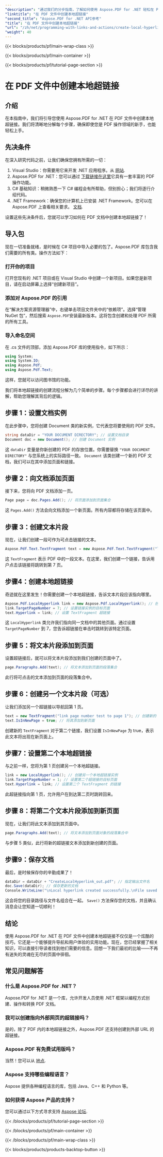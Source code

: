 ```yaml
---
"description": "通过我们的分步指南，了解如何使用 Aspose.PDF for .NET 轻松在 PDF 文件中创建本地超链接。"
"linktitle": "在 PDF 文件中创建本地超链接"
"second_title": "Aspose.PDF for .NET API参考"
"title": "在 PDF 文件中创建本地超链接"
"url": "/zh/net/programming-with-links-and-actions/create-local-hyperlink/"
"weight": 40
---
```


{{< blocks/products/pf/main-wrap-class >}}

{{< blocks/products/pf/main-container >}}

{{< blocks/products/pf/tutorial-page-section >}}

# 在 PDF 文件中创建本地超链接

## 介绍

在本指南中，我们将引导您使用 Aspose.PDF for .NET 在 PDF 文件中创建本地超链接。我们将清晰地分解每个步骤，确保即使您是 PDF 操作领域的新手，也能轻松上手。

## 先决条件

在深入研究代码之前，让我们确保您拥有所需的一切：

1. Visual Studio：你需要用它来开发 .NET 应用程序。从 [网站](https://visualstudio。microsoft.com/).
2. Aspose.PDF for .NET：您可以通过 [下载链接在这里](https://releases.aspose.com/pdf/net/)它具有一套丰富的 PDF 操作功能。
3. C# 基础知识：稍微熟悉一下 C# 编程会有所帮助，但别担心；我们将逐行介绍代码。
4. .NET Framework：确保您的计算机上已安装 .NET Framework。您可以在 Aspose.PDF 上查看相关要求。 [文档](https://reference。aspose.com/pdf/net/).

设置这些先决条件后，您就可以学习如何在 PDF 文档中创建本地超链接了！

## 导入包

现在一切准备就绪，是时候在 C# 项目中导入必要的包了。Aspose.PDF 库包含我们需要的所有类。操作方法如下：

### 打开你的项目

打开您现有的 .NET 项目或在 Visual Studio 中创建一个新项目。如果您是新项目，请在启动屏幕上选择“创建新项目”。

### 添加对 Aspose.PDF 的引用

在“解决方案资源管理器”中，右键单击项目文件夹中的“依赖项”。选择“管理 NuGet 包”，然后搜索 `Aspose.PDF`安装最新版本。这将包含创建和处理 PDF 所需的所有工具。

### 导入命名空间

在 .cs 文件的顶部，添加 Aspose.PDF 库的使用指令，如下所示：

```csharp
using System;
using System.IO;
using Aspose.Pdf;
using Aspose.Pdf.Text;
```

这样，您就可以访问图书馆的功能。

我们将本地超链接的创建流程分解为几个简单的步骤。每个步骤都会进行详尽的讲解，帮助您理解其背后的逻辑。

## 步骤 1：设置文档实例

在此步骤中，您将创建 Document 类的新实例，它代表您将要使用的 PDF 文件。

```csharp
string dataDir = "YOUR DOCUMENT DIRECTORY"; // 设置文档目录
Document doc = new Document(); // 创建 Document 实例
```
这 `dataDir` 变量是你新创建的 PDF 的存放位置。你需要替换 `"YOUR DOCUMENT DIRECTORY"` 与您系统上的实际路径一致。 `Document` 该类创建一个新的 PDF 文档，我们可以在其中添加页面和链接。

## 步骤 2：向文档添加页面

接下来，您将向 PDF 文档添加一页。 

```csharp
Page page = doc.Pages.Add(); // 将页面添加到页面集合
```
这 `Pages.Add()` 方法会向文档添加一个新页面。所有内容都将存储在该页面中。

## 步骤 3：创建文本片段

现在，让我们创建一段可作为可点击链接的文本。

```csharp
Aspose.Pdf.Text.TextFragment text = new Aspose.Pdf.Text.TextFragment("link page number test to page 7");
```
这 `TextFragment` 表示 PDF 中的一段文本。在这里，我们创建一个链接，告诉用户点击该链接将跳转到第 7 页。

## 步骤4：创建本地超链接

奇迹就在这里发生！你需要创建一个本地超链接，告诉文本片段应该指向哪里。

```csharp
Aspose.Pdf.LocalHyperlink link = new Aspose.Pdf.LocalHyperlink(); // 创建本地超链接
link.TargetPageNumber = 7; // 设置链接实例的目标页面
text.Hyperlink = link; // 设置 TextFragment 超链接
```
这 `LocalHyperlink` 类允许我们指向同一文档中的其他页面。通过设置 `TargetPageNumber` 到 7，您告诉超链接在单击时跳转到该特定页面。

## 步骤 5：将文本片段添加到页面

设置超链接后，就可以将文本片段添加到我们创建的页面中了。

```csharp
page.Paragraphs.Add(text); // 将文本添加到页面的段落集合
```
此行将可点击的文本添加到页面的段落集合中。

## 步骤 6：创建另一个文本片段（可选）

让我们添加另一个超链接以导航回第 1 页。

```csharp
text = new TextFragment("link page number test to page 1"); // 创建新的 TextFragment
text.IsInNewPage = true; // 将其添加到新页面
```
创建新的 `TextFragment` 对于第二个链接，我们设置 `IsInNewPage` 为 true，表示此文本将出现在新页面上。

## 步骤7：设置第二个本地超链接

与之前一样，您将为第 1 页创建另一个本地超链接。

```csharp
link = new LocalHyperlink(); // 创建另一个本地超链接实例
link.TargetPageNumber = 1; // 设置第二个超链接的目标页面
text.Hyperlink = link; // 设置第二个 TextFragment 的链接
```
此超链接指向第 1 页，允许用户在到达第二页时跳转回来。

## 步骤 8：将第二个文本片段添加到新页面

现在，让我们将此文本添加到其页面中。

```csharp
page.Paragraphs.Add(text); // 将文本添加到页面对象的段落集合中
```
与步骤 5 类似，此行将新的超链接文本添加到新创建的页面。

## 步骤9：保存文档

最后，是时候保存你的辛勤成果了！ 

```csharp
dataDir = dataDir + "CreateLocalHyperlink_out.pdf"; // 指定输出文件名
doc.Save(dataDir); // 保存更新的文档
Console.WriteLine("\nLocal hyperlink created successfully.\nFile saved at " + dataDir);
```
这会将您的目录路径与文件名组合在一起。 `Save()` 方法保存您的文档，并且确认消息会让您知道一切顺利！

## 结论

使用 Aspose.PDF for .NET 在 PDF 文件中创建本地超链接不仅仅是一个炫酷的技巧，它还是一个能够提升导航和用户体验的实用功能。现在，您已经掌握了相关知识，可以直接引导读者找到他们需要的信息。回想一下我们最初的比喻——不再有迷失的灵魂在无尽的页面中徘徊。

## 常见问题解答

### 什么是 Aspose.PDF for .NET？
Aspose.PDF for .NET 是一个库，允许开发人员使用 .NET 框架以编程方式创建、操作和转换 PDF 文档。

### 我可以创建指向外部网页的超链接吗？
是的，除了 PDF 内的本地超链接之外，Aspose.PDF 还支持创建到外部 URL 的超链接。

### Aspose.PDF 有免费试用版吗？
当然！您可以从 [地点](https://releases。aspose.com/).

### Aspose 支持哪些编程语言？
Aspose 提供各种编程语言的库，包括 Java、C++ 和 Python 等。

### 如何获得 Aspose 产品的支持？
您可以通过以下方式寻求支持 [Aspose 论坛](https://forum。aspose.com/c/pdf/10).

{{< /blocks/products/pf/tutorial-page-section >}}

{{< /blocks/products/pf/main-container >}}

{{< /blocks/products/pf/main-wrap-class >}}

{{< blocks/products/products-backtop-button >}}